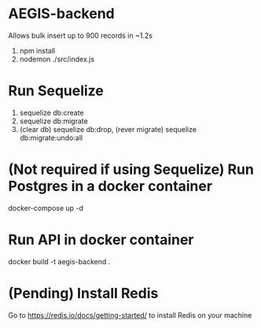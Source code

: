 # AEGIS-backend
Allows bulk insert up to 900 records in ~1.2s

1. npm install
2. nodemon ./src/index.js

# Run Sequelize

1. sequelize db:create
2. sequelize db:migrate
3. (clear db) sequelize db:drop, (rever migrate) sequelize db:migrate:undo:all

# (Not required if using Sequelize) Run Postgres in a docker container

docker-compose up -d

# Run API in docker container

docker build -t aegis-backend .

# (Pending) Install Redis

Go to https://redis.io/docs/getting-started/ to install Redis on your machine